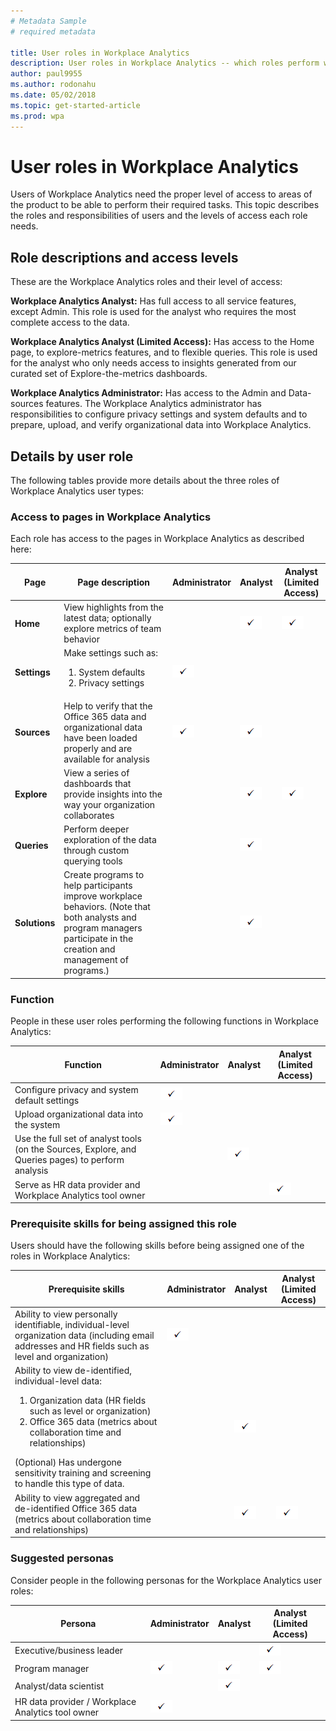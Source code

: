 ```yaml
---
# Metadata Sample
# required metadata

title: User roles in Workplace Analytics
description: User roles in Workplace Analytics -- which roles perform which functions and have access to each page of Workplace Analytics
author: paul9955
ms.author: rodonahu
ms.date: 05/02/2018
ms.topic: get-started-article
ms.prod: wpa
---
```


# User roles in Workplace Analytics 

Users of Workplace Analytics need the proper level of access to areas of the product to be able to perform their required tasks. This topic describes the roles and responsibilities of users and the levels of access each role needs. 

## Role descriptions and access levels

These are the Workplace Analytics roles and their level of access:

**Workplace Analytics Analyst:** Has full access to all service features, except Admin. This role is used for the analyst who requires the most complete access to the data.

**Workplace Analytics Analyst (Limited Access):** Has access to the Home page, to explore-metrics features, and to flexible queries. This role is used for the analyst who only needs access to insights generated from our curated set of Explore-the-metrics dashboards.

**Workplace Analytics Administrator:** Has access to the Admin and Data-sources features. The Workplace Analytics administrator has responsibilities to configure privacy settings and system defaults and to prepare, upload, and verify organizational data into Workplace Analytics. 

## Details by user role

The following tables provide more details about the three roles of Workplace Analytics user types:

### Access to pages in Workplace Analytics

Each role has access to the pages in Workplace Analytics as described here: 

|  Page  | Page description |  Administrator |  Analyst |  Analyst (Limited Access) |
| ---- | ---- | ---- | ---- | ---- |
| **Home** | View highlights from the latest data; optionally explore metrics of team behavior |   | <img src="../Images/WpA/check-mark.png"> | <img src="../Images/WpA/check-mark.png"> |
| **Settings** | Make settings such as: <ol><li>System defaults</li><li>Privacy settings</li></ol> | <img src="../Images/WpA/check-mark.png"> |   |   |
| **Sources** | Help to verify that the Office 365 data and organizational data have been loaded properly and are available for analysis | <img src="../Images/WpA/check-mark.png"> | <img src="../Images/WpA/check-mark.png"> |   |
| **Explore** | View a series of dashboards that provide insights into the way your organization collaborates |   | <img src="../Images/WpA/check-mark.png"> | <img src="../Images/WpA/check-mark.png"> |
| **Queries** | Perform deeper exploration of the data through custom querying tools |   | <img src="../Images/WpA/check-mark.png"> |   |
| **Solutions** | Create programs to help participants improve workplace behaviors. (Note that both analysts and program managers participate in the creation and management of programs.) |   | <img src="../Images/WpA/check-mark.png">  |   |

### Function

People in these user roles performing the following functions in Workplace Analytics:

|  Function |  Administrator |  Analyst |  Analyst (Limited Access) |
| ---- | ---- | ---- | ---- | 
| Configure privacy and system default settings | <img src="../Images/WpA/check-mark.png">| |  |  
| Upload organizational data into the system | <img src="../Images/WpA/check-mark.png"> | |  |
| Use the full set of analyst tools (on the Sources, Explore, and Queries pages) to perform analysis |   | <img src="../Images/WpA/check-mark.png"> | |
| Serve as HR data provider and Workplace Analytics tool owner |   | |  <img src="../Images/WpA/check-mark.png"> |  

### Prerequisite skills for being assigned this role

Users should have the following skills before being assigned one of the roles in Workplace Analytics:

|  Prerequisite skills  |   Administrator |  Analyst |  Analyst (Limited Access) |
| ---- | ---- | ---- | ---- |
|  Ability to view personally identifiable, individual-level organization data (including email addresses and HR fields such as level and organization) | <img src="../Images/WpA/check-mark.png"> | | |
|  Ability to view de-identified, individual-level data:<ol><li>Organization data (HR fields such as level or organization)</li><li>Office 365 data (metrics about collaboration time and relationships)</li></ol>(Optional) Has undergone sensitivity training and screening to handle this type of data.  |   | <img src="../Images/WpA/check-mark.png"> | |
|  Ability to view aggregated and de-identified Office 365 data (metrics about collaboration time and relationships) | | <img src="../Images/WpA/check-mark.png"> | <img src="../Images/WpA/check-mark.png"> |

### Suggested personas

Consider people in the following personas for the Workplace Analytics user roles: 

|  Persona |  Administrator |  Analyst |  Analyst (Limited Access) |
| ---- | ---- | ---- | ---- | 
| Executive/business leader | | | <img src="../Images/WpA/check-mark.png"> |  
| Program manager | <img src="../Images/WpA/check-mark.png"> | <img src="../Images/WpA/check-mark.png"> | <img src="../Images/WpA/check-mark.png"> |
| Analyst/data scientist |   | <img src="../Images/WpA/check-mark.png"> | |
|  HR data provider / Workplace Analytics tool owner |    <img src="../Images/WpA/check-mark.png"> |   | |



	


